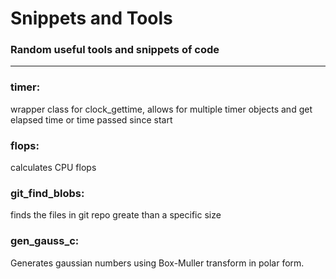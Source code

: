 # Snippets and Tools
### Random useful tools and snippets of code
***
### timer:
wrapper class for clock_gettime, allows for multiple timer objects and get elapsed time or time passed since start
### flops:
calculates CPU flops
### git_find_blobs:
finds the files in git repo greate than a specific size
### gen_gauss_c:
Generates gaussian numbers using Box-Muller transform in polar form.
